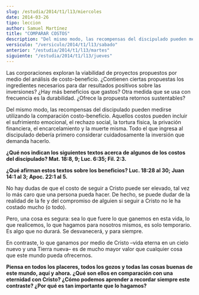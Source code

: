 ```yaml
---
slug: /estudia/2014/t1/l13/miercoles
date: 2014-03-26
tipo: leccion
author: Samuel Martínez
title: "COMPARAR COSTOS"
description: "Del mismo modo, las recompensas del discipulado pueden medirse utilizando la  comparación costo-beneficio. Aquellos costos pueden incluir el sufrimiento  emocional, el rechazo social, la tortura física, la privación financiera, el  encarcelamiento y la muerte misma."
versiculo: "/versiculo/2014/t1/l13/sabado"
anterior: "/estudia/2014/t1/l13/martes"
siguiente: "/estudia/2014/t1/l13/jueves"
---
```


Las corporaciones exploran la viabilidad de proyectos propuestos por medio del análisis de costo-beneficio. ¿Contienen ciertas propuestas los ingredientes necesarios para dar resultados positivos sobre las inversiones? ¿Hay más beneficios que gastos? Otra medida que se usa con frecuencia es la durabilidad. ¿Ofrece la propuesta retornos sustentables?

Del mismo modo, las recompensas del discipulado pueden medirse utilizando la comparación costo-beneficio. Aquellos costos pueden incluir el sufrimiento emocional, el rechazo social, la tortura física, la privación financiera, el encarcelamiento y la muerte misma. Todo el que ingresa al discipulado debería primero considerar cuidadosamente la inversión que demanda hacerlo.

**¿Qué nos indican los siguientes textos acerca de algunos de los costos del discipulado? Mat. 18:8, 9; Luc. 6:35; Fil. 2:3.**

**¿Qué afirman estos textos sobre los beneficios? Luc. 18:28 al 30; Juan 14:1 al 3; Apoc. 22:1 al 5.**

No hay dudas de que el costo de seguir a Cristo puede ser elevado, tal vez lo más caro que una persona pueda hacer. De hecho, se puede dudar de la realidad de la fe y del compromiso de alguien si seguir a Cristo no le ha costado mucho (o todo).

Pero, una cosa es segura: sea lo que fuere lo que ganemos en esta vida, lo que realicemos, lo que hagamos para nosotros mismos, es solo temporario. Es algo que no durará. Se desvanecerá, y para siempre.

En contraste, lo que ganamos por medio de Cristo –vida eterna en un cielo nuevo y una Tierra nueva– es de mucho mayor valor que cualquier cosa que este mundo pueda ofrecernos.

**Piensa en todos los placeres, todos los gozos y todas las cosas buenas de este mundo, aquí y ahora. ¿Qué son ellos en comparación con una eternidad con Cristo? ¿Cómo podemos aprender a recordar siempre este contraste? ¿Por qué es tan importante que lo hagamos?**
